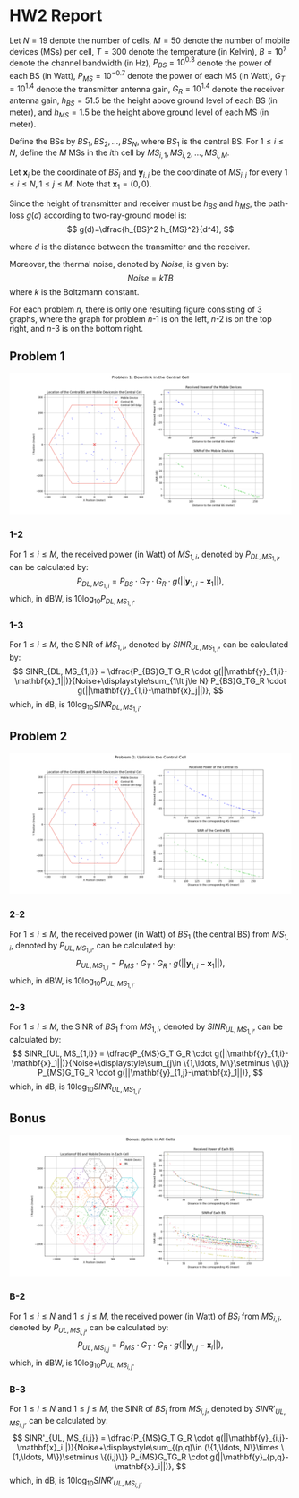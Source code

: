# HW2 Report

Let $N=19$ denote the number of cells, $M=50$ denote the number of mobile devices (MSs) per cell, $T=300$ denote the temperature (in Kelvin), $B=10^7$ denote the channel bandwidth (in Hz), $P_{BS}=10^{0.3}$ denote the power of each BS (in Watt), $P_{MS}=10^{-0.7}$ denote the power of each MS (in Watt), $G_T=10^{1.4}$ denote the transmitter antenna gain, $G_R=10^{1.4}$ denote the receiver antenna gain, $h_{BS}=51.5$ be the height above ground level of each BS (in meter), and $h_{MS}=1.5$ be the height above ground level of each MS (in meter).


Define the BSs by $BS_{1}, BS_{2}, \ldots, BS_{N}$, where $BS_1$ is the central BS. For $1\le i\le N$, define the $M$ MSs in the $i$th cell by $MS_{i,1}, MS_{i,2}, \ldots, MS_{i,M}$.

Let $\mathbf{x}_{i}$ be the coordinate of $BS_{i}$ and $\mathbf{y}_{i,j}$ be the coordinate of $MS_{i,j}$ for every $1\le i\le N, 1\le j\le M$. Note that $\mathbf{x}_1=(0,0)$.


Since the height of transmitter and receiver must be $h_{BS}$ and $h_{MS}$, the path-loss $g(d)$ according to two-ray-ground model is:
$$
g(d)=\dfrac{h_{BS}^2 h_{MS}^2}{d^4},
$$ 

where $d$ is the distance between the transmitter and the receiver.

Moreover, the thermal noise, denoted by $Noise$, is given by:
$$
Noise = kTB
$$
where $k$ is the Boltzmann constant.



For each problem $n$, there is only one resulting figure consisting of 3 graphs, where the graph for problem $n$-1 is on the left, $n$-2 is on the top right, and $n$-3 is on the bottom right.

<div style="break-after:page;"></div>


## Problem 1

![fig](./1.png)

### 1-2
For $1\le i\le M$, the received power (in Watt) of $MS_{1, i}$, denoted by $P_{DL,MS_{1,i}}$, can be calculated by:
$$
P_{DL,MS_{1,i}} = P_{BS}\cdot G_T\cdot G_R \cdot g(||\mathbf{y}_{1,i}-\mathbf{x}_1||),
$$
which, in dBW, is $10\log_{10}{P_{DL,MS_{1,i}}}$.

### 1-3
For $1\le i\le M$, the SINR of $MS_{1, i}$, denoted by $SINR_{DL, MS_{1,i}}$, can be calculated by:
$$
SINR_{DL, MS_{1,i}} = \dfrac{P_{BS}G_T G_R \cdot g(||\mathbf{y}_{1,i}-\mathbf{x}_1||)}{Noise+\displaystyle\sum_{1\lt j\le N} P_{BS}G_TG_R \cdot g(||\mathbf{y}_{1,i}-\mathbf{x}_j||)},
$$
which, in dB, is $10\log_{10}{SINR_{DL, MS_{1,i}}}$.


<div style="break-after:page;"></div>

## Problem 2

![fig](./2.png)

### 2-2
For $1\le i\le M$, the received power (in Watt) of $BS_1$ (the central BS) from $MS_{1, i}$, denoted by $P_{UL,MS_{1,i}}$, can be calculated by:
$$
P_{UL,MS_{1,i}} = P_{MS}\cdot G_T\cdot G_R \cdot g(||\mathbf{y}_{1,i}-\mathbf{x}_1||),
$$
which, in dBW, is $10\log_{10}{P_{UL,MS_{1,i}}}$.



### 2-3
For $1\le i\le M$, the SINR of $BS_1$ from $MS_{1, i}$, denoted by $SINR_{UL, MS_{1,i}}$, can be calculated by:
$$
SINR_{UL, MS_{1,i}} = \dfrac{P_{MS}G_T G_R \cdot g(||\mathbf{y}_{1,i}-\mathbf{x}_1||)}{Noise+\displaystyle\sum_{j\in \{1,\ldots, M\}\setminus \{i\}} P_{MS}G_TG_R \cdot g(||\mathbf{y}_{1,j}-\mathbf{x}_1||)},
$$
which, in dB, is $10\log_{10}{SINR_{UL, MS_{1,i}}}$.




<div style="break-after:page;"></div>

## Bonus

![fig](./3.png)

### B-2
For $1\le i\le N$ and $1\le j\le M$, the received power (in Watt) of $BS_i$ from $MS_{i, j}$, denoted by $P_{UL,MS_{i,j}}$, can be calculated by:
$$
P_{UL,MS_{i,j}} = P_{MS}\cdot G_T\cdot G_R \cdot g(||\mathbf{y}_{i,j}-\mathbf{x}_i||),
$$
which, in dBW, is $10\log_{10}{P_{UL,MS_{i,j}}}$.




### B-3
For $1\le i\le N$ and $1\le j\le M$, the SINR of $BS_i$ from $MS_{i, j}$, denoted by $SINR'_{UL, MS_{i,j}}$, can be calculated by:
$$
SINR'_{UL, MS_{i,j}} = \dfrac{P_{MS}G_T G_R \cdot g(||\mathbf{y}_{i,j}-\mathbf{x}_i||)}{Noise+\displaystyle\sum_{(p,q)\in (\{1,\ldots, N\}\times \{1,\ldots, M\})\setminus \{(i,j)\}} P_{MS}G_TG_R \cdot g(||\mathbf{y}_{p,q}-\mathbf{x}_i||)},
$$
which, in dB, is $10\log_{10}{SINR'_{UL, MS_{i,j}}}$.

